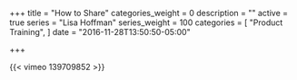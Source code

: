 +++
title = "How to Share"
categories_weight = 0
description = ""
active = true
series = "Lisa Hoffman"
series_weight = 100
categories = [
  "Product Training",
]
date = "2016-11-28T13:50:50-05:00"

+++

{{< vimeo 139709852 >}}
